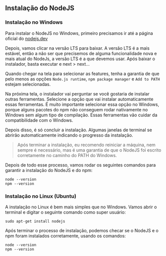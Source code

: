 ## Instalação do NodeJS 

### Instalação no Windows

Para instalar o NodeJS no Windows, primeiro precisamos ir até a página oficial do [nodejs.dev](https://nodejs.dev/)

Depois, vamos clicar na versão LTS para baixar. A versão LTS é a mais estável, então a não ser que precisemos de alguma funcionalidade nova e mais atual do NodeJs, a versão LTS é a que devemos usar. Após baixar o instalador, basta executar e next > next...

Quando chegar na tela para selecionar as features, tenha a garantia de que pelo menos as opções `Node.js runtime`, `npm package manager` e `Add to PATH` estejam selecionadas.


Na próxima tela, o instalador vai perguntar se você gostaria de instalar outras ferramentas. Selecione a opção que vai instalar automaticamente essas ferramentas. É muito importante selecionar essa opção no Windows, porque alguns pacotes do npm não conseguem rodar nativamente no Windows sem algum tipo de compilação. Essas ferramentas vão cuidar da compatibilidade com o Windows.

Depois disso, é só concluir a instalação. Algumas janelas de terminal se abrirão automaticamente indicando o progresso da instalação.

>Após terminar a instalação, eu recomendo reiniciar a máquina, nem sempre é necessário, mas é uma garantia de que o NodeJS foi escrito corretamente no caminho do PATH do Windows.

Depois de todo esse processo, vamos rodar os seguintes comandos para garantir a instalação do NodeJS e do npm:

```	
node --version
npm --version
```	

### Instalação no Linux (Ubuntu)

A instalação no Linux é bem mais simples que no Windows. Vamos abrir o terminal e digitar o seguinte comando como super usuário:

```	
sudo apt-get install nodejs
```

 Após terminar o processo de instalação, podemos checar se o NodeJS e o npm foram instalados corretamente, usando os comandos:

 ```	
node --version
npm --version
```	